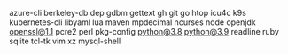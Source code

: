 azure-cli
berkeley-db
dep
gdbm
gettext
gh
git
go
htop
icu4c
k9s
kubernetes-cli
libyaml
lua
maven
mpdecimal
ncurses
node
openjdk
openssl@1.1
pcre2
perl
pkg-config
python@3.8
python@3.9
readline
ruby
sqlite
tcl-tk
vim
xz
mysql-shell
